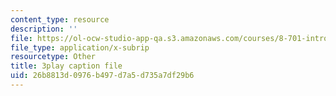 ```yaml
---
content_type: resource
description: ''
file: https://ol-ocw-studio-app-qa.s3.amazonaws.com/courses/8-701-introduction-to-nuclear-and-particle-physics-fall-2020/26b8813d0976b497d7a5d735a7df29b6_2YpdnHLvsyw.srt
file_type: application/x-subrip
resourcetype: Other
title: 3play caption file
uid: 26b8813d-0976-b497-d7a5-d735a7df29b6
---
```

